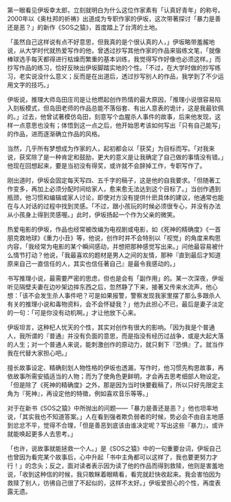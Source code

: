 第一眼看见伊坂幸太郎，立刻就明白为什么这位作家素有「认真好青年」的称号。2000年以《奥杜邦的祈祷》出道成为专职作家的伊坂，这次带著探讨「暴力是善还是恶？」的新作《SOS之猿》，首度踏上了台湾的土地。

「虽然自己这样说有点不好意思，但我真的是个很认真的人，」伊坂略带羞赧地说，从大学时代就热爱写作的他，曾透过抄写其他作家的作品来锻练文笔，「就像棒球选手每天都得进行枯燥而繁重的基本训练，我觉得写作好像也必须这样。」而抄写作品的练习，恰好反映出伊坂脚踏实地的个性。「不过，在大学时做的抄写练习，老实说没什么意义；反而是在出道后，透过抄写别人的作品，我学到了不少运用文字的技巧。」

伊坂说，推理大师岛田庄司是让他燃起创作热情的最大原因，「推理小说很容易陷入刻板模式，但岛田老师的作品总能不落俗套、有出人意表的诡计，这是我最钦佩的。」过去，他曾试著模仿岛田，刻意写个血腥杀人事件的故事，后来他发现，这样一点意思也没有；体悟到这一点之后，他开始思考该如何写出「只有自己能写」的作品，进而逐渐确立作品的风格。

当然，几乎所有梦想成为作家的人，起初都会以「获奖」为目标而写。「对我来说，获奖除了是一种肯定和鼓励，更大的意义是让我确定了自己做的事情没有错。」他现在回想起来，要是当初没有得奖，或许就不会辞掉工作，专职写作了。

刚出道时，伊坂会固定每天写四、五千字的稿子，这是他的自我要求。「但随著工作变多，再加上必须分配时间给家人，愈来愈无法达到这个目标了。」当创作遇到瓶颈，他习惯和编辑或家人讨论，即使对方没有提供什麽具体的建议，他通常也能在与人对话的过程中找到灵感。「不过，跟小孩玩的时候必须很专心，并没有办法从小孩身上得到灵感喔。」此时，伊坂扬起一个作为父亲的微笑。

热爱电影的伊坂，作品也经常被改编为电视剧或电影，如《死神的精确度》《一首朋克救地球》《重力小丑》等，他说，创作时并不会特别以「视觉」的角度来构思内容，「我经常为电影的某个瞬间感动，并想把那种感觉写出来。」问他最容易被什么情节打动？他说，「我最喜欢的题材是男人之间的友情，那种『直到最后才知道原来自己一直信任的人，其实也信任著自己』是最令我感动的。」

书写推理小说，最需要严密的思虑，但也是会有「副作用」的。某一次深夜，伊坂听见隔壁夫妻在边吵架边摔东西之后，忽然静了下来，接著又传来水流声，他心想：「该不会发生杀人事件吧？可是如果报警，警察发现我家里摆了那么多跟杀人有关的推理小说和毒物资料，会不会怀疑我？」他为此担心不已，最后是妻子淡定的一句：「可是你没有动机啊。」才让他放下心来。

伊坂坦言，这种杞人忧天的个性，其实对创作有很大的影响。「因为我是个普通人，我所谓的『普通』并没有负面的意思，而是指没有经历过战争，或是大起大落的人生；对一个普通人来说，能刺激创作的原动力，就只剩下『恐惧』了。就当作我在代替大家担心吧。」

擅长故事设定、精确刻划人物性格的伊坂也透漏，写作时，他习惯先构思故事，再依故事所需安插适当的人物；而为了使角色更鲜明，才会再去思考细部人物设定。「但是除了《死神的精确度》之外，那是因为当时快要截稿了，所以只好先限定主角为『死神』，再设定他的特徵，例如喜欢音乐等等。」

对于在新书《SOS之猿》中所抛出的问题——「暴力是善还是恶？」他也坦率地说，「其实我也不知道答案。」人在看到强者欺负弱者的时候，势必会不由自主地感到忿忿不平，觉得不合理，「但是善恶到底该由谁决定呢？写出这些『暴力』，或许就能唤起更多人去思考。」

「也许，说故事就能拯救一个人。」是《SOS之猿》中的一句重要台词，伊坂自己也曾因为看完某个故事后，心中升起「书中主角都可以这样了，我也要更努力才行！」的念头；反之，面对读者表示因为读了他的作品而得到救赎，他则是害羞地说，「收到这种信的时候，我只敢眯着眼睛看，看完就赶快收起来。我会害怕因为救赎了别人，彷彿自己很了不起似的，这样不太好。」伊坂爱担心的个性，再度表露无遗。